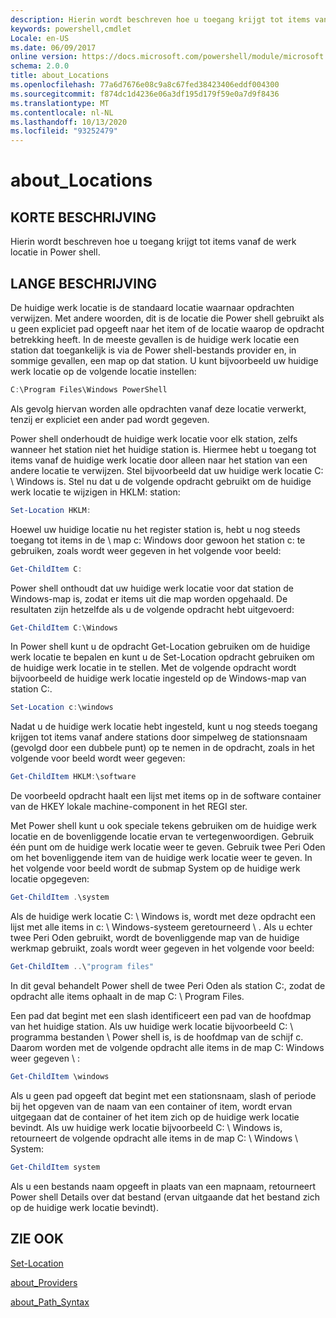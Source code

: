 ```yaml
---
description: Hierin wordt beschreven hoe u toegang krijgt tot items vanaf de werk locatie in Power shell.
keywords: powershell,cmdlet
Locale: en-US
ms.date: 06/09/2017
online version: https://docs.microsoft.com/powershell/module/microsoft.powershell.core/about/about_locations?view=powershell-7&WT.mc_id=ps-gethelp
schema: 2.0.0
title: about_Locations
ms.openlocfilehash: 77a6d7676e08c9a8c67fed38423406eddf004300
ms.sourcegitcommit: f874dc1d4236e06a3df195d179f59e0a7d9f8436
ms.translationtype: MT
ms.contentlocale: nl-NL
ms.lasthandoff: 10/13/2020
ms.locfileid: "93252479"
---
```

# <a name="about_locations"></a>about_Locations

## <a name="short-description"></a>KORTE BESCHRIJVING
Hierin wordt beschreven hoe u toegang krijgt tot items vanaf de werk locatie in Power shell.

## <a name="long-description"></a>LANGE BESCHRIJVING

De huidige werk locatie is de standaard locatie waarnaar opdrachten verwijzen.
Met andere woorden, dit is de locatie die Power shell gebruikt als u geen expliciet pad opgeeft naar het item of de locatie waarop de opdracht betrekking heeft. In de meeste gevallen is de huidige werk locatie een station dat toegankelijk is via de Power shell-bestands provider en, in sommige gevallen, een map op dat station.
U kunt bijvoorbeeld uw huidige werk locatie op de volgende locatie instellen:

```powershell
C:\Program Files\Windows PowerShell
```

Als gevolg hiervan worden alle opdrachten vanaf deze locatie verwerkt, tenzij er expliciet een ander pad wordt gegeven.

Power shell onderhoudt de huidige werk locatie voor elk station, zelfs wanneer het station niet het huidige station is. Hiermee hebt u toegang tot items vanaf de huidige werk locatie door alleen naar het station van een andere locatie te verwijzen.
Stel bijvoorbeeld dat uw huidige werk locatie C: \\ Windows is. Stel nu dat u de volgende opdracht gebruikt om de huidige werk locatie te wijzigen in HKLM: station:

```powershell
Set-Location HKLM:
```

Hoewel uw huidige locatie nu het register station is, hebt u nog steeds toegang tot items in de \\ map c: Windows door gewoon het station c: te gebruiken, zoals wordt weer gegeven in het volgende voor beeld:

```powershell
Get-ChildItem C:
```

Power shell onthoudt dat uw huidige werk locatie voor dat station de Windows-map is, zodat er items uit die map worden opgehaald. De resultaten zijn hetzelfde als u de volgende opdracht hebt uitgevoerd:

```powershell
Get-ChildItem C:\Windows
```

In Power shell kunt u de opdracht Get-Location gebruiken om de huidige werk locatie te bepalen en kunt u de Set-Location opdracht gebruiken om de huidige werk locatie in te stellen. Met de volgende opdracht wordt bijvoorbeeld de huidige werk locatie ingesteld op de Windows-map van station C:.

```powershell
Set-Location c:\windows
```

Nadat u de huidige werk locatie hebt ingesteld, kunt u nog steeds toegang krijgen tot items vanaf andere stations door simpelweg de stationsnaam (gevolgd door een dubbele punt) op te nemen in de opdracht, zoals in het volgende voor beeld wordt weer gegeven:

```powershell
Get-ChildItem HKLM:\software
```

De voorbeeld opdracht haalt een lijst met items op in de software container van de HKEY lokale machine-component in het REGI ster.

Met Power shell kunt u ook speciale tekens gebruiken om de huidige werk locatie en de bovenliggende locatie ervan te vertegenwoordigen. Gebruik één punt om de huidige werk locatie weer te geven. Gebruik twee Peri Oden om het bovenliggende item van de huidige werk locatie weer te geven. In het volgende voor beeld wordt de submap System op de huidige werk locatie opgegeven:

```powershell
Get-ChildItem .\system
```

Als de huidige werk locatie C: \\ Windows is, wordt met deze opdracht een lijst met alle items in c: \\ Windows-systeem geretourneerd \\ . Als u echter twee Peri Oden gebruikt, wordt de bovenliggende map van de huidige werkmap gebruikt, zoals wordt weer gegeven in het volgende voor beeld:

```powershell
Get-ChildItem ..\"program files"
```

In dit geval behandelt Power shell de twee Peri Oden als station C:, zodat de opdracht alle items ophaalt in de map C: \\ Program Files.

Een pad dat begint met een slash identificeert een pad van de hoofdmap van het huidige station. Als uw huidige werk locatie bijvoorbeeld C: \\ programma bestanden \\ Power shell is, is de hoofdmap van de schijf c. Daarom worden met de volgende opdracht alle items in de map C: Windows weer gegeven \\ :

```powershell
Get-ChildItem \windows
```

Als u geen pad opgeeft dat begint met een stationsnaam, slash of periode bij het opgeven van de naam van een container of item, wordt ervan uitgegaan dat de container of het item zich op de huidige werk locatie bevindt. Als uw huidige werk locatie bijvoorbeeld C: \\ Windows is, retourneert de volgende opdracht alle items in de map C: \\ Windows \\ System:

```powershell
Get-ChildItem system
```

Als u een bestands naam opgeeft in plaats van een mapnaam, retourneert Power shell Details over dat bestand (ervan uitgaande dat het bestand zich op de huidige werk locatie bevindt).

## <a name="see-also"></a>ZIE OOK

[Set-Location](xref:Microsoft.PowerShell.Management.Set-Location)

[about_Providers](about_Providers.md)

[about_Path_Syntax](about_Path_Syntax.md)
